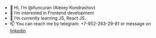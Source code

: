 - 👋 Hi, I’m @ifuncuran (Alexey Kondrashov)
- 👀 I’m interested in Frontend development
- 🌱 I’m currently learning JS, React JS.
- 📫 You can reach me by telegram: +7-952-263-29-81 or message on [linkedin](https://www.linkedin.com/in/%D0%B0%D0%BB%D0%B5%D0%BA%D1%81%D0%B5%D0%B9-%D0%BA%D0%BE%D0%BD%D0%B4%D1%80%D0%B0%D1%88%D0%BE%D0%B2-b05105212/)



